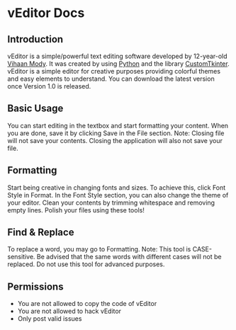 # vEditor Docs

## Introduction

vEditor is a simple/powerful text editing software developed by 12-year-old [Vihaan Mody](http://bit.ly/vmody1). It was created by using [Python](https://www.python.org/) and the library [CustomTkinter](https://github.com/TomSchimansky/CustomTkinter). vEditor is a simple editor for creative purposes providing colorful themes and easy elements to understand. You can download the latest version once Version 1.0 is released.

## Basic Usage
You can start editing in the textbox and start formatting your content. When you are done, save it by clicking Save in the File section.  Note: Closing file will not save your contents. Closing the application will also not save your file. 

## Formatting
Start being creative in changing fonts and sizes. To achieve this, click Font Style in Format. In the Font Style section, you can also change the theme of your editor. Clean your contents by trimming whitespace and removing empty lines. Polish your files using these tools!

## Find & Replace
To replace a word, you may go to Formatting. Note: This tool is CASE-sensitive. Be advised that the same words with different cases will not be replaced. Do not use this tool for advanced purposes.

## Permissions

 - You are not allowed to copy the code of vEditor 
 - You are not allowed to hack vEditor
 - Only post valid issues
